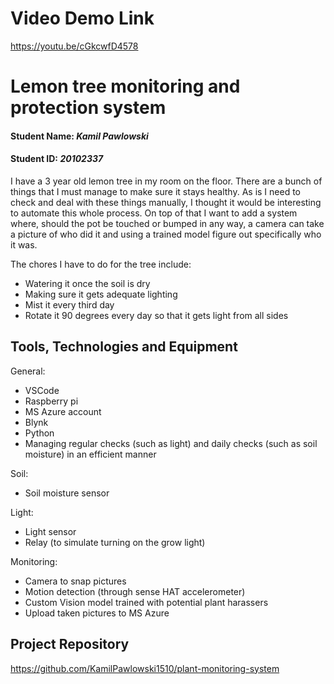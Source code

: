 # Video Demo Link
https://youtu.be/cGkcwfD4578

# Lemon tree monitoring and protection system
#### Student Name: *Kamil Pawlowski*
#### Student ID: *20102337*

I have a 3 year old lemon tree in my room on the floor. There are a bunch of things that I must manage to make sure it stays healthy. As is I need to check and deal with these things manually, I thought it would be interesting to automate this whole process. On top of that I want to add a system where, should the pot be touched or bumped in any way, a camera can take a picture of who did it and using a trained model figure out specifically who it was. 

The chores I have to do for the tree include:
- Watering it once the soil is dry
- Making sure it gets adequate lighting
- Mist it every third day
- Rotate it 90 degrees every day so that it gets light from all sides

## Tools, Technologies and Equipment

General:
- VSCode
- Raspberry pi
- MS Azure account
- Blynk
- Python
- Managing regular checks (such as light) and daily checks (such as soil moisture) in an efficient manner

Soil:
- Soil moisture sensor

Light:
- Light sensor
- Relay (to simulate turning on the grow light)

Monitoring:
- Camera to snap pictures
- Motion detection (through sense HAT accelerometer)
- Custom Vision model trained with potential plant harassers
- Upload taken pictures to MS Azure

## Project Repository
https://github.com/KamilPawlowski1510/plant-monitoring-system
